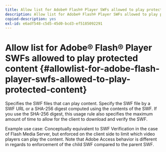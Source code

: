 ```yaml
---
title: Allow list for Adobe® Flash® Player SWFs allowed to play protected content
description: Allow list for Adobe® Flash® Player SWFs allowed to play protected content
copied-description: yes
exl-id: e6adf548-c5d5-45d0-bcd3-ef5185092291
---
```

# Allow list for Adobe® Flash® Player SWFs allowed to play protected content {#allowlist-for-adobe-flash-player-swfs-allowed-to-play-protected-content}

Specifies the SWF files that can play content. Specify the SWF file by a SWF URL or a SHA-256 digest computed using the contents of the SWF. If you use the SHA-256 digest, this usage rule also specifies the maximum amount of time to allow for the client to download and verify the SWF.

Example use case: Conceptually equivalent to SWF Verification in the case of Flash Media Server, but enforced on the client side to limit which video players can play the content. Note that Adobe Access behavior is different in regards to enforcement of the child SWF compared to the parent SWF.

